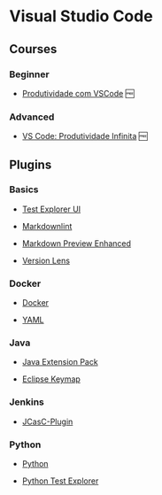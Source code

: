 # Visual Studio Code

## Courses

### Beginner

- [Produtividade com VSCode](https://www.udemy.com/course/produtividade-vscode/) 🆓

### Advanced

- [VS Code: Produtividade Infinita](https://www.udemy.com/course/vscode2019/) 🆓

## Plugins

### Basics

- [Test Explorer UI](https://marketplace.visualstudio.com/items?itemName=hbenl.vscode-test-explorer)

- [Markdownlint](https://marketplace.visualstudio.com/items?itemName=DavidAnson.vscode-markdownlint)
- [Markdown Preview Enhanced](https://marketplace.visualstudio.com/items?itemName=shd101wyy.markdown-preview-enhanced)

- [Version Lens](https://marketplace.visualstudio.com/items?itemName=pflannery.vscode-versionlens)

### Docker

- [Docker](https://marketplace.visualstudio.com/items?itemName=ms-azuretools.vscode-docker)

- [YAML](https://marketplace.visualstudio.com/items?itemName=redhat.vscode-yaml)

### Java

- [Java Extension Pack](https://marketplace.visualstudio.com/items?itemName=vscjava.vscode-java-pack)

- [Eclipse Keymap](https://marketplace.visualstudio.com/items?itemName=alphabotsec.vscode-eclipse-keybindings)

### Jenkins

- [JCasC-Plugin](https://marketplace.visualstudio.com/items?itemName=jcasc-developers.jcasc-plugin)

### Python

- [Python](https://marketplace.visualstudio.com/items?itemName=ms-python.python)

- [Python Test Explorer](https://marketplace.visualstudio.com/items?itemName=LittleFoxTeam.vscode-python-test-adapter)
